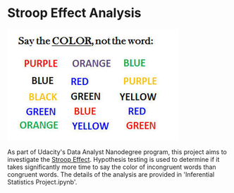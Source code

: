 # Stroop Effect Analysis

![Fig](/stroop_effect.png)

As part of Udacity's Data Analyst Nanodegree program, this project aims to investigate the [Stroop Effect](https://en.wikipedia.org/wiki/Stroop_effect).
Hypothesis testing is used to determine if it takes significantly more time to
say the color of incongruent words than congruent words. The details of the
analysis are provided in 'Inferential Statistics Project.ipynb'.
